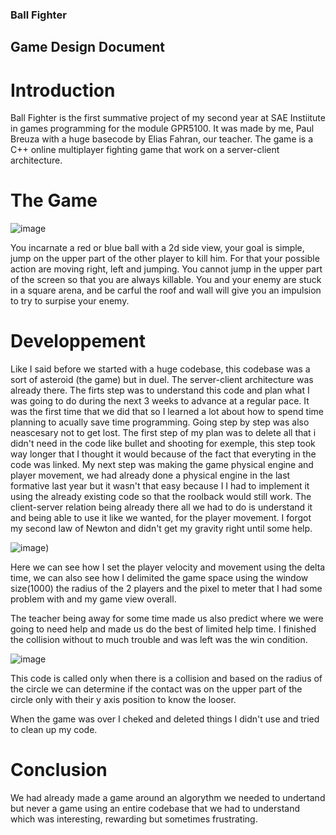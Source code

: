### Ball Fighter

## Game Design Document

# Introduction 

Ball Fighter is the first summative project of my second year at SAE Instiitute in games programming for the module GPR5100.
It was made by me, Paul Breuza with a huge basecode by Elias Fahran, our teacher.
The game is a C++ online multiplayer fighting game that work on a server-client architecture.

# The Game 

![image](https://user-images.githubusercontent.com/71375990/139921752-85673601-50da-478f-9cf4-3951279d3f2c.png)

You incarnate a red or blue ball with a 2d side view, your goal is simple, jump on the upper part of the other player to kill him.
For that your possible action are moving right, left and jumping. You cannot jump in the upper part of the screen so that you are always killable.
You and your enemy are stuck in a square arena, and be carful the roof and wall will give you an impulsion to try to surpise your enemy.

# Developpement

Like I said before we started with a huge codebase, this codebase was a sort of asteroid (the game) but in duel. The server-client architecture was already there.
The firts step was to understand this code and plan what I was going to do during the next 3 weeks to advance at a regular pace.
It was the first time that we did that so I learned a lot about how to spend time planning to acually save time programming. Going step by step was also neascesary not to get lost. 
The first step of my plan was to delete all that i didn't need in the code like bullet and shooting for exemple, this step took way longer that I thought it would because of the fact that everyting in the code was linked. 
My next step was making the game physical engine and player movement, we had already done a physical engine in the last formative last year but it wasn't that easy because I I had to implement it using the already existing code so that the roolback would still work. The client-server relation being already there all we had to do is understand it and being able to use it like we wanted, for the player movement. I forgot my second law of Newton and didn't get my gravity right until some help.

![image](https://user-images.githubusercontent.com/71375990/139919762-0d67d474-8680-444e-8f02-bf649c50c917.png))

Here we can see how I set the player velocity and movement using the delta time, we can also see how I delimited the game space using the window size(1000) the radius of the 2 players and the pixel to meter that I had some problem with and my game view overall.

The teacher being away for some time made us also predict where we were going to need help and made us do the best of limited help time.
I finished the collision without to much trouble and was left was the win condition.

![image](https://user-images.githubusercontent.com/71375990/139920792-6973b4aa-201a-4a67-9b3f-c6f0249647d6.png)

This code is called only when there is a collision and based on the radius of the circle we can determine if the contact was on the upper part of the circle only with their y axis position to know the looser.

When the game was over I cheked and deleted things I didn't use and tried to clean up my code.

# Conclusion 

We had already made a game around an algorythm we needed to undertand but never a game using an entire codebase that we had to understand which was interesting, rewarding but sometimes frustrating.

